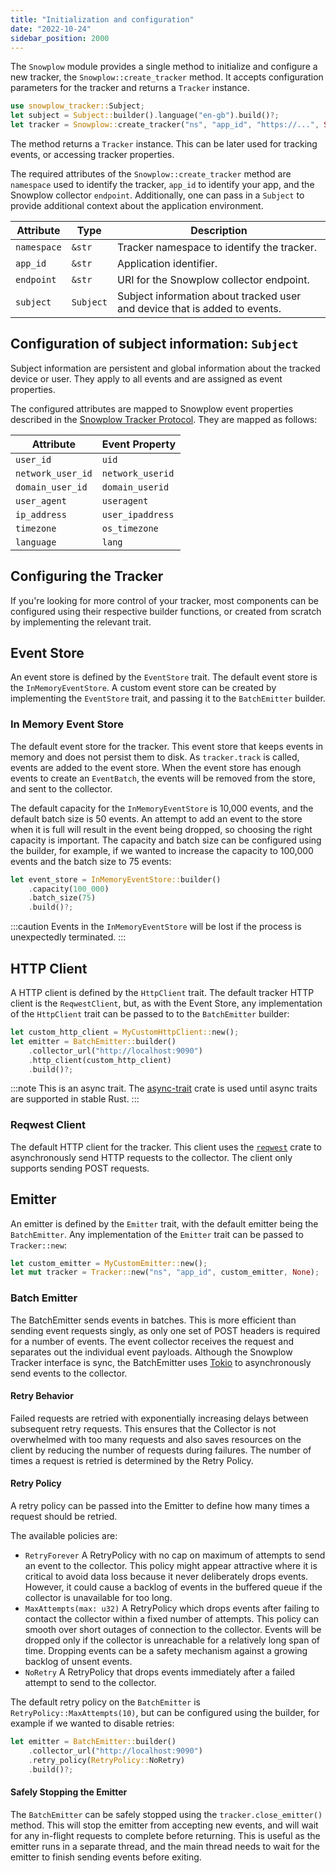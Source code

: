 ```yaml
---
title: "Initialization and configuration"
date: "2022-10-24"
sidebar_position: 2000
---
```


The `Snowplow` module provides a single method to initialize and configure a new tracker, the `Snowplow::create_tracker` method. It accepts configuration parameters for the tracker and returns a `Tracker` instance.

```rust
use snowplow_tracker::Subject;
let subject = Subject::builder().language("en-gb").build()?;
let tracker = Snowplow::create_tracker("ns", "app_id", "https://...", Some(subject));
```

The method returns a `Tracker` instance. This can be later used for tracking events, or accessing tracker properties.

The required attributes of the `Snowplow::create_tracker` method are `namespace` used to identify the tracker, `app_id` to identify your app, and the Snowplow collector `endpoint`. Additionally, one can pass in a `Subject` to provide additional context about the application environment.

| Attribute   | Type      | Description                                                                |
| ----------- | --------- | -------------------------------------------------------------------------- |
| `namespace` | `&str`    | Tracker namespace to identify the tracker.                                 |
| `app_id`    | `&str`    | Application identifier.                                                    |
| `endpoint`  | `&str`    | URI for the Snowplow collector endpoint.                                   |
| `subject`   | `Subject` | Subject information about tracked user and device that is added to events. |

## Configuration of subject information: `Subject`

Subject information are persistent and global information about the tracked device or user. They apply to all events and are assigned as event properties.

The configured attributes are mapped to Snowplow event properties described in the [Snowplow Tracker Protocol](/docs/sources/trackers/snowplow-tracker-protocol/index.md). They are mapped as follows:

| Attribute         | Event Property   |
| ----------------- | ---------------- |
| `user_id`         | `uid`            |
| `network_user_id` | `network_userid` |
| `domain_user_id`  | `domain_userid`  |
| `user_agent`      | `useragent`      |
| `ip_address`      | `user_ipaddress` |
| `timezone`        | `os_timezone`    |
| `language`        | `lang`           |

## Configuring the Tracker

If you're looking for more control of your tracker, most components can be configured using their respective builder functions, or created from scratch by implementing the relevant trait.

## Event Store

An event store is defined by the `EventStore` trait. The default event store is the `InMemoryEventStore`. A custom event store can be created by implementing the `EventStore` trait, and passing it to the `BatchEmitter` builder.

### In Memory Event Store

The default event store for the tracker. This event store that keeps events in memory and does not persist them to disk. As `tracker.track` is called, events are added to the event store. When the event store has enough events to create an `EventBatch`, the events will be removed from the store, and sent to the collector.

The default capacity for the `InMemoryEventStore` is 10,000 events, and the default batch size is 50 events. An attempt to add an event to the store when it is full will result in the event being dropped, so choosing the right capacity is important. The capacity and batch size can be configured using the builder, for example, if we wanted to increase the capacity to 100,000 events and the batch size to 75 events:

```rust
let event_store = InMemoryEventStore::builder()
    .capacity(100_000)
    .batch_size(75)
    .build()?;
```

:::caution Events in the `InMemoryEventStore` will be lost if the process is unexpectedly terminated.
:::

## HTTP Client

A HTTP client is defined by the `HttpClient` trait. The default tracker HTTP client is the `ReqwestClient`, but, as with the Event Store, any implementation of the  `HttpClient` trait can be passed to to the `BatchEmitter` builder:

```rust
let custom_http_client = MyCustomHttpClient::new();
let emitter = BatchEmitter::builder()
    .collector_url("http://localhost:9090")
    .http_client(custom_http_client)
    .build()?;
```

:::note This is an async trait. The [async-trait](https://github.com/dtolnay/async-trait) crate is used until async traits are supported in stable Rust.
:::

### Reqwest Client

The default HTTP client for the tracker. This client uses the [`reqwest`](https://github.com/seanmonstar/reqwest) crate to asynchronously send HTTP requests to the collector. The client only supports sending POST requests.

## Emitter

An emitter is defined by the `Emitter` trait, with the default emitter being the `BatchEmitter`. Any implementation of the `Emitter` trait can be passed to `Tracker::new`:

```rust
let custom_emitter = MyCustomEmitter::new();
let mut tracker = Tracker::new("ns", "app_id", custom_emitter, None);
```

### Batch Emitter

The BatchEmitter sends events in batches. This is more efficient than sending event requests singly, as only one set of POST headers is required for a number of events. The event collector receives the request and separates out the individual event payloads. Although the Snowplow Tracker interface is sync, the BatchEmitter uses [Tokio](https://github.com/tokio-rs/tokio) to asynchronously send events to the collector.

#### Retry Behavior

Failed requests are retried with exponentially increasing delays between subsequent retry requests. This ensures that the Collector is not overwhelmed with too many requests and also saves resources on the client by reducing the number of requests during failures. The number of times a request is retried is determined by the Retry Policy.

#### Retry Policy

A retry policy can be passed into the Emitter to define how many times a request should be retried.

The available policies are:

- `RetryForever` A RetryPolicy with no cap on maximum of attempts to send an event to the collector. This policy might appear attractive where it is critical to avoid data loss because it never deliberately drops events. However, it could cause a backlog of events in the buffered queue if the collector is unavailable for too long. 
- `MaxAttempts(max: u32)` A RetryPolicy which drops events after failing to contact the collector within a fixed number of attempts. This policy can smooth over short outages of connection to the collector. Events will be dropped only if the collector is unreachable for a relatively long span of time. Dropping events can be a safety mechanism against a growing backlog of unsent events.
- `NoRetry` A RetryPolicy that drops events immediately after a failed attempt to send to the collector.

The default retry policy on the `BatchEmitter` is `RetryPolicy::MaxAttempts(10)`, but can be configured using the builder, for example if we wanted to disable retries:

```rust
let emitter = BatchEmitter::builder()
    .collector_url("http://localhost:9090")
    .retry_policy(RetryPolicy::NoRetry)
    .build()?;
```

#### Safely Stopping the Emitter

The `BatchEmitter` can be safely stopped using the `tracker.close_emitter()` method. This will stop the emitter from accepting new events, and will wait for any in-flight requests to complete before returning. This is useful as the emitter runs in a separate thread, and the main thread needs to wait for the emitter to finish sending events before exiting.
